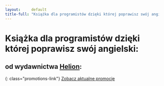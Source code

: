 ```yaml
---
layout:     default
title-full: "Książka dla programistów dzięki której poprawisz swój angielski"
---
```


# Książka dla programistów dzięki której poprawisz swój angielski:
## od wydawnictwa [Helion](http://helion.pl/view/9102Q):

{: class="promotions-link"}
[Zobacz aktualne promocje](http://helion.pl/page/9102Q/promocje)


<div class="book">
    <script src="http://helion.pl/plugins/new/ksiazkasm.phi?id=anginf&nr=9102Q&size=181&utf8=1"></script>
</div>